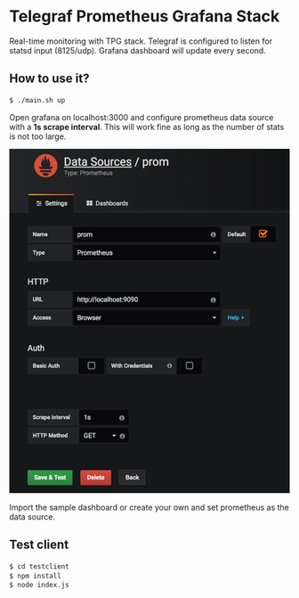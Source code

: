 # Telegraf Prometheus Grafana Stack

Real-time monitoring with TPG stack. Telegraf is configured to listen for statsd input (8125/udp). Grafana dashboard will update every second.

## How to use it?
```bash
$ ./main.sh up
```
Open grafana on localhost:3000 and configure prometheus data source with a **1s scrape interval**. This will work fine as long as the number of stats is not too large.

![datasource](datasource.png)

Import the sample dashboard or create your own and set prometheus as the data source.

## Test client

```bash
$ cd testclient
$ npm install
$ node index.js
```